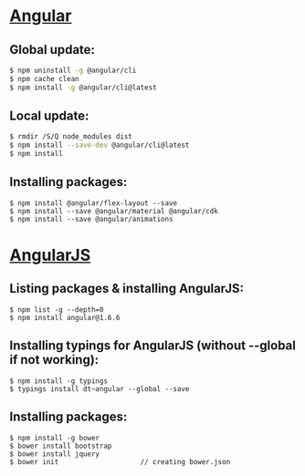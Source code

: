 # [Angular]

## Global update:
```sh
$ npm uninstall -g @angular/cli
$ npm cache clean
$ npm install -g @angular/cli@latest
```

## Local update:
```sh
$ rmdir /S/Q node_modules dist
$ npm install --save-dev @angular/cli@latest
$ npm install
```

## Installing packages:
```npm
$ npm install @angular/flex-layout --save
$ npm install --save @angular/material @angular/cdk
$ npm install --save @angular/animations
```

# [AngularJS]

## Listing packages & installing AngularJS:
```npm
$ npm list -g --depth=0
$ npm install angular@1.6.6
```

## Installing typings for AngularJS (without --global if not working):
```
$ npm install -g typings
$ typings install dt~angular --global --save
```

## Installing packages:
```
$ npm install -g bower
$ bower install bootstrap
$ bower install jquery
$ bower init                    // creating bower.json
```


[Angular]: <https://angular.io>
[AngularJS]: <https://angularjs.org/>